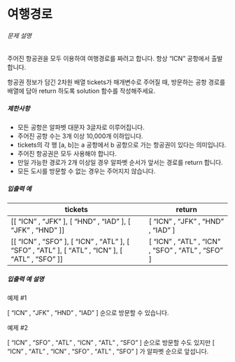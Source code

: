 # 여행경로

<h6>문제 설명</h6>
<p>
주어진 항공권을 모두 이용하여 여행경로를 짜려고 합니다. 항상
<q>ICN</q>
공항에서 출발합니다.
</p>

<p>항공권 정보가 담긴 2차원 배열 tickets가 매개변수로 주어질 때, 방문하는 공항 경로를 배열에 담아 return 하도록 solution 함수를 작성해주세요.</p>

<h5>제한사항</h5>

<ul>
    <li>모든 공항은 알파벳 대문자 3글자로 이루어집니다.</li>
    <li>주어진 공항 수는 3개 이상 10,000개 이하입니다.</li>
    <li>tickets의 각 행 [a, b]는 a 공항에서 b 공항으로 가는 항공권이 있다는 의미입니다.</li>
    <li>주어진 항공권은 모두 사용해야 합니다.</li>
    <li>만일 가능한 경로가 2개 이상일 경우 알파벳 순서가 앞서는 경로를 return 합니다.</li>
    <li>모든 도시를 방문할 수 없는 경우는 주어지지 않습니다.</li>
</ul>

<h5>입출력 예</h5>
<table>
    <thead>
        <tr>
            <th>tickets</th>
            <th>return</th>
        </tr>
    </thead>
    <tbody>
        <tr>
            <td>
                [[
                <q>ICN</q>
                , 
                <q>JFK</q>
                ], [
                <q>HND</q>
                , 
                <q>IAD</q>
                ], [
                <q>JFK</q>
                , 
                <q>HND</q>
                ]]
            </td>
            <td>
                [
                <q>ICN</q>
                , 
                <q>JFK</q>
                , 
                <q>HND</q>
                , 
                <q>IAD</q>
                ]
            </td>
        </tr>
        <tr>
            <td>
                [[
                <q>ICN</q>
                , 
                <q>SFO</q>
                ], [
                <q>ICN</q>
                , 
                <q>ATL</q>
                ], [
                <q>SFO</q>
                , 
                <q>ATL</q>
                ], [
                <q>ATL</q>
                , 
                <q>ICN</q>
                ], [
                <q>ATL</q>
                ,
                <q>SFO</q>
                ]]
            </td>
            <td>
                [
                <q>ICN</q>
                , 
                <q>ATL</q>
                , 
                <q>ICN</q>
                , 
                <q>SFO</q>
                , 
                <q>ATL</q>
                , 
                <q>SFO</q>
                ]
            </td>
        </tr>
    </tbody>
</table>
<h5>입출력 예 설명</h5>

<p>예제 #1</p>

<p>
    [
    <q>ICN</q>
    , 
    <q>JFK</q>
    , 
    <q>HND</q>
    , 
    <q>IAD</q>
    ] 순으로 방문할 수 있습니다.
</p>

<p>예제 #2</p>

<p>
    [
    <q>ICN</q>
    , 
    <q>SFO</q>
    , 
    <q>ATL</q>
    , 
    <q>ICN</q>
    , 
    <q>ATL</q>
    , 
    <q>SFO</q>
    ] 순으로 방문할 수도 있지만 [
    <q>ICN</q>
    , 
    <q>ATL</q>
    , 
    <q>ICN</q>
    , 
    <q>SFO</q>
    , 
    <q>ATL</q>
    , 
    <q>SFO</q>
    ] 가 알파벳 순으로 앞섭니다.
</p>